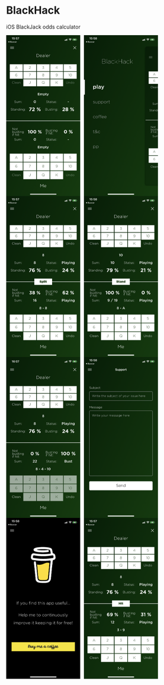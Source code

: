 # BlackHack

iOS BlackJack odds calculator

<img src="Demo/01.PNG" alt="Demo 1" style="float: left; margin-right: 10px; width: 200px;">
<img src="Demo/02.PNG" alt="Demo 2" style="float: left; margin-right: 10px; width: 200px;">
<img src="Demo/03.PNG" alt="Demo 3" style="float: left; margin-right: 10px; width: 200px;">
<img src="Demo/04.PNG" alt="Demo 4" style="float: left; margin-right: 10px; width: 200px;">
<img src="Demo/05.PNG" alt="Demo 5" style="float: left; margin-right: 10px; width: 200px;">
<img src="Demo/06.PNG" alt="Demo 6" style="float: left; margin-right: 10px; width: 200px;">
<img src="Demo/07.PNG" alt="Demo 7" style="float: left; margin-right: 10px; width: 200px;">
<img src="Demo/08.PNG" alt="Demo 8" style="float: left; margin-right: 10px; width: 200px;">
<!-- 
![Demo 01](Demo/01.PNG)
![Demo 02](Demo/02.PNG)
![Demo 03](Demo/03.PNG)
![Demo 04](Demo/04.PNG)
![Demo 05](Demo/05.PNG)
![Demo 06](Demo/06.PNG)
![Demo 07](Demo/07.PNG)
![Demo 08](Demo/08.PNG) -->
